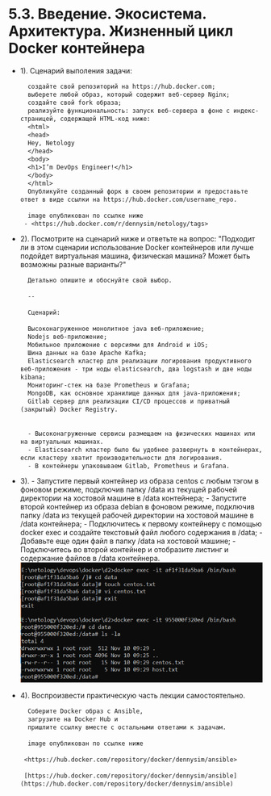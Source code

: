 # 5.3. Введение. Экосистема. Архитектура. Жизненный цикл Docker контейнера
- 1). 
	Сценарий выполения задачи:

		создайте свой репозиторий на https://hub.docker.com;
		выберете любой образ, который содержит веб-сервер Nginx;
		создайте свой fork образа;
		реализуйте функциональность: запуск веб-сервера в фоне с индекс-страницей, содержащей HTML-код ниже:
		<html>
		<head>
		Hey, Netology
		</head>
		<body>
		<h1>I’m DevOps Engineer!</h1>
		</body>
		</html>
		Опубликуйте созданный форк в своем репозитории и предоставьте ответ в виде ссылки на https://hub.docker.com/username_repo.
		
		image опубликован по ссылке ниже
	   - <https://hub.docker.com/r/dennysim/netology/tags>
	
- 2). Посмотрите на сценарий ниже и ответьте на вопрос:
		 "Подходит ли в этом сценарии использование Docker контейнеров или лучше подойдет виртуальная машина, 
		 физическая машина? Может быть возможны разные варианты?"

		Детально опишите и обоснуйте свой выбор.

		--

		Сценарий:

		Высоконагруженное монолитное java веб-приложение;
		Nodejs веб-приложение;
		Мобильное приложение c версиями для Android и iOS;
		Шина данных на базе Apache Kafka; 
		Elasticsearch кластер для реализации логирования продуктивного веб-приложения - три ноды elasticsearch, два logstash и две ноды kibana;
		Мониторинг-стек на базе Prometheus и Grafana;
		MongoDB, как основное хранилище данных для java-приложения;
		Gitlab сервер для реализации CI/CD процессов и приватный (закрытый) Docker Registry.
		
		
        - Высоконагруженные сервисы размещаем на физических машинах или на виртуальных машинах.
        - Elasticsearch кластер было бы удобнее развернуть в контейнерах, если кластеру хватит производительности для логирования.
        - В контейнеры упаковываем Gitlab, Prometheus и Grafana.
	
	
- 3). - Запустите первый контейнер из образа centos c любым тэгом в фоновом режиме, подключив папку /data из текущей рабочей директории на хостовой машине в /data контейнера;
	  - Запустите второй контейнер из образа debian в фоновом режиме, подключив папку /data из текущей рабочей директории на хостовой машине в /data контейнера;
	  - Подключитесь к первому контейнеру с помощью docker exec и создайте текстовый файл любого содержания в /data;
	  - Добавьте еще один файл в папку /data на хостовой машине;
	  - Подключитесь во второй контейнер и отобразите листинг и содержание файлов в /data контейнера.
		![5.3_3.PNG](images/5.3_3.PNG)
		
	
- 4). Воспроизвести практическую часть лекции самостоятельно.

		Соберите Docker образ с Ansible, 
		загрузите на Docker Hub и 
		пришлите ссылку вместе с остальными ответами к задачам.
        
        image опубликован по ссылке ниже  
        
	   <https://hub.docker.com/repository/docker/dennysim/ansible>
	   
	   [https://hub.docker.com/repository/docker/dennysim/ansible](https://hub.docker.com/repository/docker/dennysim/ansible)



